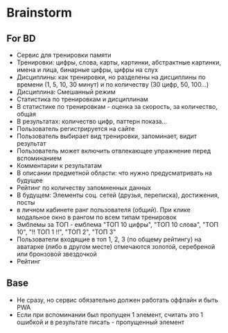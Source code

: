 # Brainstorm

## For BD

- Сервис для тренировки памяти
- Тренировки: цифры, слова, карты, картинки, абстрактные картинки, имена и лица, бинарные цифры, цифры на слух
- Дисциплины: как тренировки, но разделены на дисциплины по времени (1, 5, 10, 30 минут) и по количеству (30 цифр, 50, 100...)
- Дисциплина: Смешанный режим
- Статистика по тренировкам и дисциплинам
- В статистике по тренировкам - оценка за скорость, за количество, общая
- В результатах: количество цифр, паттерн показа...
- Пользователь регистрируется на сайте
- Пользователь выбирает вид тренировки, запоминает, видит результат
- Пользователь может включить отвлекающее упражнение перед вспоминанием
- Комментарии к результатам
- В описании предметной области: что нужно предусматривать на будущее
- Рейтинг по количеству запомненных данных
- В будущем: Элементы соц. сетей (друзья, переписка), достижения, посты
- в личном кабинете ранг пользователя (общий). При клике модальное окно в рангом по всем типам тренировок
- Эмблемы за ТОП - емблема "ТОП 10 цифры", "ТОП 10 слова", "ТОП 10", "!! ТОП 1 !!", "ТОП 2", "ТОП 3"
- Пользователи входящие в топ 1, 2, 3 (по общему рейтингу) на аватарке (либо в другом месте) отмечаются золотой, серебреной или бронзовой звездочкой
- Рейтинг

## Base

- Не сразу, но сервис обязательно должен работать оффлайн и быть PWA
- Если при вспоминании был пропущен 1 элемент, считать это 1 ошибкой и в результате писать - пропущенный элемент